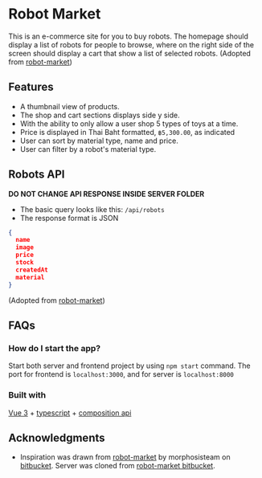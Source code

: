 # Robot Market

This is an e-commerce site for you to buy robots. The homepage should display a list of robots for people to browse,
where on the right side of the screen should display a cart that show a list of selected robots. (Adopted from [robot-market])

## Features

- A thumbnail view of products.
- The shop and cart sections displays side y side.
- With the ability to only allow a user shop 5 types of toys at  a time.
- Price is displayed in Thai Baht formatted, `฿5,300.00`, as indicated
- User can sort by material type, name and price.
- User can filter by a robot's material type.

## Robots API

**__DO NOT CHANGE API RESPONSE INSIDE SERVER FOLDER__**

- The basic query looks like this: `/api/robots`
- The response format is JSON

```json
{
  name
  image
  price
  stock
  createdAt
  material
}
```

(Adopted from [robot-market])

## FAQs

### How do I start the app?

Start both server and frontend project by using `npm start` command. The port for frontend is `localhost:3000`, and for server is `localhost:8000`

### Built with

[Vue 3](https://v3.vuejs.org/guide/) + [typescript](https://www.typescriptlang.org/) + [composition api](https://v3.vuejs.org/guide/composition-api-introduction.html)

## Acknowledgments

- Inspiration was drawn from [robot-market] by morphosisteam on [bitbucket](https://bitbucket.org). Server was cloned from [robot-market bitbucket](https://bitbucket.org/morphosisteam/robot-market.git).

[robot-market]: (https://bitbucket.org/morphosisteam/robot-market#readme)
